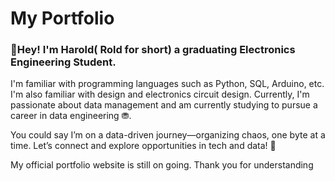 # My Portfolio

### 👋Hey! I'm Harold( Rold for short) a graduating Electronics Engineering Student. 

I'm familiar with programming languages such as Python, SQL, Arduino, etc. I'm also familiar with design and electronics circuit design. Currently, I'm passionate about data management and am currently studying to pursue a career in data engineering ⛃.

You could say I’m on a data-driven journey—organizing chaos, one byte at a time. Let’s connect and explore opportunities in tech and data! 🚀


My official portfolio website is still on going. Thank you for understanding
